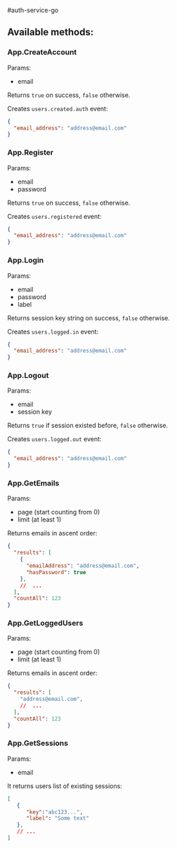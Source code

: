 #auth-service-go

## Available methods:

### App.CreateAccount
Params:
* email

Returns `true` on success, `false` otherwise.

Creates `users.created.auth` event:
```json
{
  "email_address": "address@email.com"
}
```

### App.Register
Params:
* email
* password

Returns `true` on success, `false` otherwise.

Creates `users.registered` event:
```json
{
  "email_address": "address@email.com"
}
```

### App.Login
Params:
* email
* password
* label

Returns session key string on success, `false` otherwise.

Creates `users.logged.in` event:
```json
{
  "email_address": "address@email.com"
}
```

### App.Logout
Params:
* email
* session key

Returns `true` if session existed before, `false` otherwise.

Creates `users.logged.out` event:
```json
{
  "email_address": "address@email.com"
}
```

### App.GetEmails
Params:
* page (start counting from 0)
* limit (at least 1)

Returns emails in ascent order:
```json
{
  "results": [ 
    {
      "emailAddress": "address@email.com",
      "hasPassword": true
    },
    //  ...
  ],
  "countAll": 123
}
```

### App.GetLoggedUsers
Params:
* page (start counting from 0)
* limit (at least 1)

Returns emails in ascent order:
```json
{
  "results": [
    "address@email.com",
    //  ...
  ],
  "countAll": 123
}
```

### App.GetSessions
Params:
* email

It returns users list of existing sessions:
```json
[
   {
      "key":"abc123...",
      "label": "Some text"
   },
   // ...
]
```
